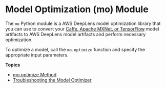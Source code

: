 # Model Optimization \(mo\) Module<a name="deeplens-model-optimizer-api"></a>

The `mo` Python module is a AWS DeepLens model optimization library that you can use to convert your [Caffe, Apache MXNet, or TensorFlow](deeplens-supported-frameworks.md) model artifacts to AWS DeepLens model artifacts and perform necessary optimization\. 

 To optimize a model, call the `mo.optimize` function and specify the appropriate input parameters\.  

**Topics**
+ [mo\.optimize Method](deeplens-model-optimizer-api-functions_and_objects.md)
+ [Troubleshooting the Model Optimizer](deeplens-model-optimizer-api-errors.md)